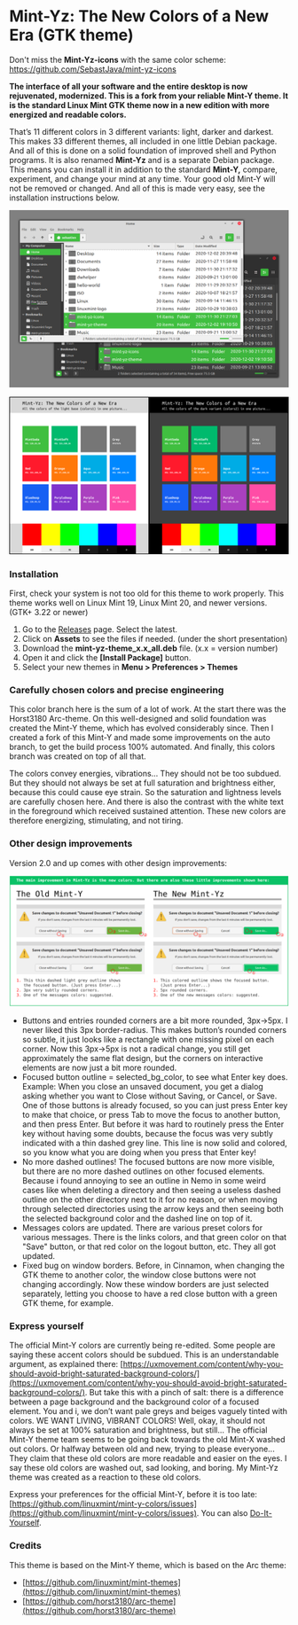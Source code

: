 # Mint-Yz: The New Colors of a New Era (GTK theme)
Don't miss the **Mint-Yz-icons** with the same color scheme: https://github.com/SebastJava/mint-yz-icons

**The interface of all your software and the entire desktop is now rejuvenated, modernized. This is a fork from your reliable Mint-Y theme. It is the standard Linux Mint GTK theme now in a new edition with more energized and readable colors.**

That’s 11 different colors in 3 different variants: light, darker and darkest. This makes 33 different themes, all included in one little Debian package. And all of this is done on a solid foundation of improved shell and Python programs. It is also renamed **Mint-Yz** and is a separate Debian package. This means you can install it in addition to the standard **Mint-Y,** compare, experiment, and change your mind at any time. Your good old Mint-Y will not be removed or changed. And all of this is made very easy, see the installation instructions below.

![preview of the new desktop](Mint-Y-Colors/preview-nemo/preview-nemo-MintSoda.png)

![image of the new colors](Mint-Y-Colors/Mint-Y-Variations.png)

### Installation
First, check your system is not too old for this theme to work properly. This theme works well on Linux Mint 19, Linux Mint 20, and newer versions. (GTK+ 3.22 or newer)

1. Go to the [Releases](https://github.com/SebastJava/mint-yz-theme/releases) page. Select the latest.
1. Click on **Assets** to see the files if needed. (under the short presentation)
1. Download the **mint-yz-theme_x.x_all.deb** file. (x.x = version number)
1. Open it and click the **[Install Package]** button.
1. Select your new themes in **Menu > Preferences > Themes**

### Carefully chosen colors and precise engineering
This color branch here is the sum of a lot of work. At the start there was the Horst3180 Arc-theme. On this well-designed and solid foundation was created the Mint-Y theme, which has evolved considerably since. Then I created a fork of this Mint-Y and made some improvements on the auto branch, to get the build process 100% automated. And finally, this colors branch was created on top of all that.

The colors convey energies, vibrations... They should not be too subdued. But they should not always be set at full saturation and brightness either, because this could cause eye strain. So the saturation and lightness levels are carefully chosen here. And there is also the contrast with the white text in the foreground which received sustained attention. These new colors are therefore energizing, stimulating, and not tiring.

### Other design improvements
Version 2.0 and up comes with other design improvements:

![Other-improvements-preview](Other-improvements-preview/Other-improvements-preview.png)

  * Buttons and entries rounded corners are a bit more rounded, 3px->5px. I never liked this 3px border-radius. This makes button’s rounded corners so subtle, it just looks like a rectangle with one missing pixel on each corner. Now this 3px->5px is not a radical change, you still get approximately the same flat design, but the corners on interactive elements are now just a bit more rounded.
  * Focused button outline = selected_bg_color, to see what Enter key does. Example: When you close an unsaved document, you get a dialog asking whether you want to Close without Saving, or Cancel, or Save. One of those buttons is already focused, so you can just press Enter key to make that choice, or press Tab to move the focus to another button, and then press Enter. But before it was hard to routinely press the Enter key without having some doubts, because the focus was very subtly indicated with a thin dashed grey line. This line is now solid and colored, so you know what you are doing when you press that Enter key!
  * No more dashed outlines! The focused buttons are now more visible, but there are no more dashed outlines on other focused elements. Because i found annoying to see an outline in Nemo in some weird cases like when deleting a directory and then seeing a useless dashed outline on the other directory next to it for no reason, or when moving through selected directories using the arrow keys and then seeing both the selected background color and the dashed line on top of it.
  * Messages colors are updated. There are various preset colors for various messages. There is the links colors, and that green color on that "Save" button, or that red color on the logout button, etc. They all got updated.
  * Fixed bug on window borders. Before, in Cinnamon, when changing the GTK theme to another color, the window close buttons were not changing accordingly. Now these window borders are just selected separately, letting you choose to have a red close button with a green GTK theme, for example.  

### Express yourself
The official Mint-Y colors are currently being re-edited. Some people are saying these accent colors should be subdued. This is an understandable argument, as explained there: [https://uxmovement.com/content/why-you-should-avoid-bright-saturated-background-colors/](https://uxmovement.com/content/why-you-should-avoid-bright-saturated-background-colors/). But take this with a pinch of salt: there is a difference between a page background and the background color of a focused element. You and i, we don’t want pale greys and beiges vaguely tinted with colors. WE WANT LIVING, VIBRANT COLORS! Well, okay, it should not always be set at 100% saturation and brightness, but still... The official Mint-Y theme team seems to be going back towards the old Mint-X washed out colors. Or halfway between old and new, trying to please everyone... They claim that these old colors are more readable and easier on the eyes. I say these old colors are washed out, sad looking, and boring. My Mint-Yz theme was created as a reaction to these old colors.

Express your preferences for the official Mint-Y, before it is too late: [https://github.com/linuxmint/mint-y-colors/issues](https://github.com/linuxmint/mint-y-colors/issues). You can also [Do-It-Yourself](https://github.com/SebastJava/mint-yz-theme/blob/colors/Do-It-Yourself.md).

### Credits
This theme is based on the Mint-Y theme, which is based on the Arc theme:

  * [https://github.com/linuxmint/mint-themes](https://github.com/linuxmint/mint-themes)
  * [https://github.com/horst3180/arc-theme](https://github.com/horst3180/arc-theme)
